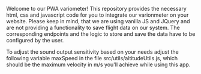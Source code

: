 Welcome to our PWA variometer!
This repository provides the necessary html, css and javascript code for you to integrate our varionmeter on your website. Please keep in mind, that we are using vanilla JS and JQuery and are not providing a functionality to save flight data on our system. The corresponding endpoints and the logic to store and save the data have to be configured by the user.

To adjust the sound output sensitivity based on your needs adjust the following variable maxSpeed in the file src/utils/altitudeUtils.js, which should be the maximum velocity in m/s you'll achieve while using this app.
